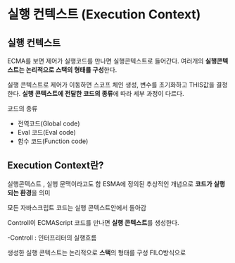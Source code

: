# 실행 컨텍스트 (Execution Context)


## 실행 컨텍스트

ECMA를 보면 제어가 실행코드를 만나면 실행콘텍스트로 들어간다.
여러개의 **실행콘텍스트는 논리적으로 스택의 형태를 구성**한다.

실행 콘텍스트로 제어가 이동하면 스코프 체인 생성, 변수를 초기화하고 THIS값을 결정한다. **실행 콘텍스트에 전달한 코드의 종류**에 따라 세부 과정이 다르다.

코드의 종류
+ 전역코드(Global code)
+ Eval 코드(Eval code)
+ 함수 코드(Function code)

## Execution Context란?

실행콘텍스트 , 실행 문맥이라고도 함
ESMA에 정의된 추상적인 개념으로 **코드가 실행되는 환경**을 의미

모든 자바스크립트 코드는 실행 콘텍스트안에서 돌아감

Controll이 ECMAScript 코드를 만나면 **실행 콘텍스트**를 생성한다.

-Controll : 인터프리터의 실행흐름

생성한 실행 콘텍스트는 논리적으로 **스택**의 형태를 구성 FILO방식으로 